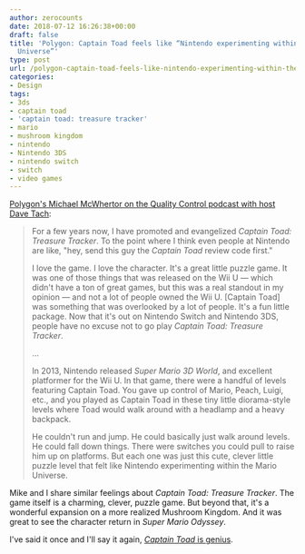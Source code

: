 ```yaml
---
author: zerocounts
date: 2018-07-12 16:26:38+00:00
draft: false
title: 'Polygon: Captain Toad feels like “Nintendo experimenting within the Mario
  Universe”'
type: post
url: /polygon-captain-toad-feels-like-nintendo-experimenting-within-the-mario-universe/
categories:
- Design
tags:
- 3ds
- captain toad
- 'captain toad: treasure tracker'
- mario
- mushroom kingdom
- nintendo
- Nintendo 3DS
- nintendo switch
- switch
- video games
---
```


[Polygon's Michael McWhertor on the Quality Control podcast with host Dave Tach](https://www.polygon.com/2018/7/11/17562474/captain-toad-treasure-tracker-switch-3ds-podcast-review-quality-control):

> For a few years now, I have promoted and evangelized _Captain Toad: Treasure Tracker_. To the point where I think even people at Nintendo are like, "hey, send this guy the _Captain Toad_ review code first."
> 
> I love the game. I love the character. It's a great little puzzle game. It was one of those things that was released on the Wii U — which didn't have a ton of great games, but this was a real standout in my opinion — and not a lot of people owned the Wii U. [Captain Toad] was something that was overlooked by a lot of people. It's a fun little package. Now that it's out on Nintendo Switch and Nintendo 3DS, people have no excuse not to go play _Captain Toad: Treasure Tracker_.
>
> …
>
> In 2013, Nintendo released _Super Mario 3D World_, and excellent platformer for the Wii U. In that game, there were a handful of levels featuring Captain Toad. You gave up control of Mario, Peach, Luigi, etc., and you played as Captain Toad in these tiny little diorama-style levels where Toad would walk around with a headlamp and a heavy backpack.
>
> He couldn't run and jump. He could basically just walk around levels. He could fall down things. There were switches you could pull to raise him up on platforms. But each one was just this cute, clever little puzzle level that felt like Nintendo experimenting within the Mario Universe.

Mike and I share similar feelings about _Captain Toad: Treasure Tracker_. The game itself is a charming, clever, puzzle game. But beyond that, it's a wonderful expansion on a more realized Mushroom Kingdom. And it was great to see the character return in _Super Mario Odyssey_.

I've said it once and I'll say it again, [_Captain Toad_ is genius](/2014/10/11/captain-toad-is-genius/).
